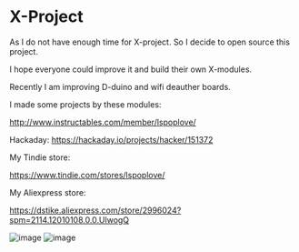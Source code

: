 # X-Project
As I do not have enough time for X-project. So I decide to open source this project.

I hope everyone could improve it and build their own X-modules.
    
Recently I am improving D-duino and wifi deauther boards. 

I made some projects by these modules:

http://www.instructables.com/member/lspoplove/

Hackaday:
https://hackaday.io/projects/hacker/151372
   
My Tindie store:
    
https://www.tindie.com/stores/lspoplove/

My Aliexpress store:

https://dstike.aliexpress.com/store/2996024?spm=2114.12010108.0.0.UlwogQ

![image](https://github.com/lspoplove/D-duino/blob/master/Documents/X-project.jpg)
![image](https://github.com/lspoplove/D-duino/blob/master/Documents/X-OLED.jpg)
